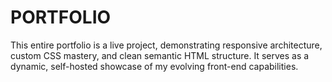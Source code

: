 # PORTFOLIO
This entire portfolio is a live project, demonstrating responsive architecture, custom CSS mastery, and clean semantic HTML structure. It serves as a dynamic, self-hosted showcase of my evolving front-end capabilities.
